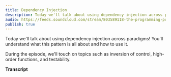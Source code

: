 ```yaml
---
title: Dependency Injection
description: Today we'll talk about using dependency injection across paradigms! You'll understand what this pattern is all about and how to use it.
audio: https://feeds.soundcloud.com/stream/803589118-the-programming-podcast-episode-17-dependency-injection.mp3
publish: true
---
```


Today we'll talk about using dependency injection across paradigms! You'll understand what this pattern is all about and how to use it.

During the episode, we'll touch on topics such as inversion of control, high-order functions, and testability.

**Transcript**
